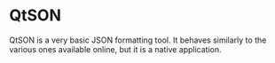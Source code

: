 QtSON
=====

QtSON is a very basic JSON formatting tool. It behaves similarly to the various ones available online, but it is a native application.
